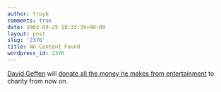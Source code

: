 ```yaml
---
author: troyh
comments: true
date: 2003-09-25 18:33:39+00:00
layout: post
slug: '2376'
title: No Content Found
wordpress_id: 2376
---
```


[David Geffen](http://www.askmen.com/men/business_politics/54_david_geffen.html) will [donate all the money he makes from entertainment](http://www.forbes.com/forbes/2003/1006/154_2.html) to charity from now on.
